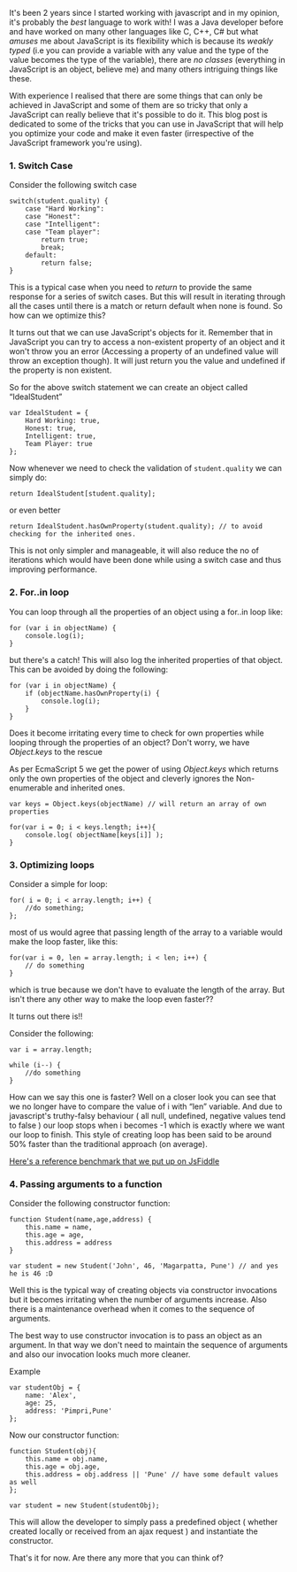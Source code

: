 It's been 2 years since I started working with javascript and in my opinion, it's probably the _best_ language to work with! I was a Java developer before and have worked on many other languages like C, C++, C# but what _amuses_ me about JavaScript is its flexibility which is because its _weakly typed_ (i.e you can provide a variable with any value and the type of the value becomes the type of the variable), there are _no classes_ (everything in JavaScript is an object, believe me) and many others intriguing things like these.

With experience I realised that there are some things that can only be achieved in JavaScript and some of them are so tricky that only a JavaScript can really believe that it's possible to do it. This blog post is dedicated to some of the tricks that you can use in JavaScript that will help you optimize your code and make it even faster (irrespective of the JavaScript framework you're using).

### 1. Switch Case

Consider the following switch case

    switch(student.quality) {
    	case "Hard Working":
    	case "Honest":
    	case "Intelligent":
    	case "Team player":
    		return true;
    		break;
    	default:
    		return false;
    }

This is a typical case when you need to _return_ to provide the same response for a series of switch cases. But this will result in iterating through all the cases until there is a match or return default when none is found. So how can we optimize this?

It turns out that we can use JavaScript's objects for it. Remember that in JavaScript you can try to access a non-existent property of an object and it won't throw you an error (Accessing a property of an undefined value will throw an exception though). It will just return you the value and undefined if the property is non existent.

So for the above switch statement we can create an object called “IdealStudent”

    var IdealStudent = {
    	Hard Working: true,
    	Honest: true,
    	Intelligent: true,
    	Team Player: true
    };

Now whenever we need to check the validation of `student.quality` we can simply do:

    return IdealStudent[student.quality];

or even better

    return IdealStudent.hasOwnProperty(student.quality); // to avoid checking for the inherited ones.

This is not only simpler and manageable, it will also reduce the no of iterations which would have been done while using a switch case and thus improving performance.

### 2. For..in loop

You can loop through all the properties of an object using a for..in loop like:

    for (var i in objectName) {
    	console.log(i);
    }

but there's a catch! This will also log the inherited properties of that object. This can be avoided by doing the following:

    for (var i in objectName) {
    	if (objectName.hasOwnProperty(i) {
    		console.log(i);
    	}
    }

Does it become irritating every time to check for own properties while looping through the properties of an object?
Don't worry, we have _Object.keys_ to the rescue

As per EcmaScript 5 we get the power of using _Object.keys_ which returns only the own properties of the object and cleverly ignores the Non-enumerable and inherited ones.

    var keys = Object.keys(objectName) // will return an array of own properties

    for(var i = 0; i < keys.length; i++){
    	console.log( objectName[keys[i]] );
    }

### 3. Optimizing loops

Consider a simple for loop:

    for( i = 0; i < array.length; i++) {
    	//do something;
    };

most of us would agree that passing length of the array to a variable would make the loop faster, like this:

    for(var i = 0, len = array.length; i < len; i++) {
    	// do something
    }

which is true because we don't have to evaluate the length of the array. But isn't there any other way to make the loop even faster??

It turns out there is!!

Consider the following:

    var i = array.length;

    while (i--) {
    	//do something
    }

How can we say this one is faster? Well on a closer look you can see that we no longer have to compare the value of i with “len” variable. And due to javascript's truthy-falsy behaviour ( all null, undefined, negative values tend to false ) our loop stops when i becomes -1 which is exactly where we want our loop to finish. This style of creating loop has been said to be around 50% faster than the traditional approach (on average).

[Here's a reference benchmark that we put up on JsFiddle](http://jsfiddle.net/kNLda/)

### 4. Passing arguments to a function

Consider the following constructor function:

    function Student(name,age,address) {
    	this.name = name,
    	this.age = age,
    	this.address = address
    }

    var student = new Student('John', 46, 'Magarpatta, Pune') // and yes he is 46 :D

Well this is the typical way of creating objects via constructor invocations but it becomes irritating when the number of arguments increase. Also there is a maintenance overhead when it comes to the sequence of arguments.

The best way to use constructor invocation is to pass an object as an argument. In that way we don't need to maintain the sequence of arguments and also our invocation looks much more cleaner.

Example

    var studentObj = {
    	name: 'Alex',
    	age: 25,
    	address: 'Pimpri,Pune'
    };

Now our constructor function:

    function Student(obj){
    	this.name = obj.name,
    	this.age = obj.age,
    	this.address = obj.address || 'Pune' // have some default values as well
    };

    var student = new Student(studentObj);

This will allow the developer to simply pass a predefined object ( whether created locally or received from an ajax request ) and instantiate the constructor.

That's it for now. Are there any more that you can think of?
